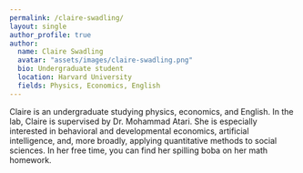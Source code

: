 ```yaml
---
permalink: /claire-swadling/
layout: single
author_profile: true
author:
  name: Claire Swadling
  avatar: "assets/images/claire-swadling.png"
  bio: Undergraduate student
  location: Harvard University
  fields: Physics, Economics, English
---
```


Claire is an undergraduate studying physics, economics, and English. In the lab, Claire is supervised by Dr. Mohammad Atari. She is especially interested in behavioral and developmental economics, artificial intelligence, and, more broadly, applying quantitative methods to social sciences. In her free time, you can find her spilling boba on her math homework.
